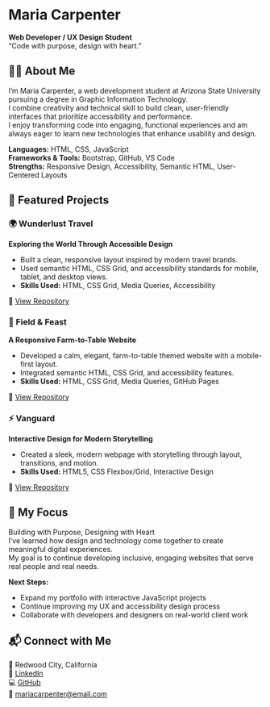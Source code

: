 # Maria Carpenter  
**Web Developer / UX Design Student**  
“Code with purpose, design with heart.”


## 👩‍💻 About Me  
I’m Maria Carpenter, a web development student at Arizona State University pursuing a degree in Graphic Information Technology.  
I combine creativity and technical skill to build clean, user-friendly interfaces that prioritize accessibility and performance.  
I enjoy transforming code into engaging, functional experiences and am always eager to learn new technologies that enhance usability and design.  

**Languages:** HTML, CSS, JavaScript  
**Frameworks & Tools:** Bootstrap, GitHub, VS Code  
**Strengths:** Responsive Design, Accessibility, Semantic HTML, User-Centered Layouts  



## 💼 Featured Projects  

### 🌍 Wunderlust Travel  
**Exploring the World Through Accessible Design**  
- Built a clean, responsive layout inspired by modern travel brands.  
- Used semantic HTML, CSS Grid, and accessibility standards for mobile, tablet, and desktop views.  
- **Skills Used:** HTML, CSS Grid, Media Queries, Accessibility  

🔗 [View Repository](https://github.com/MECarpenter/wunderlust)



### 🌾 Field & Feast  
**A Responsive Farm-to-Table Website**  
- Developed a calm, elegant, farm-to-table themed website with a mobile-first layout.  
- Integrated semantic HTML, CSS Grid, and accessibility features.  
- **Skills Used:** HTML, CSS Grid, Media Queries, GitHub Pages  

🔗 [View Repository](https://github.com/MECarpenter/field-feast)



### ⚡ Vanguard  
**Interactive Design for Modern Storytelling**  
- Created a sleek, modern webpage with storytelling through layout, transitions, and motion.  
- **Skills Used:** HTML5, CSS Flexbox/Grid, Interactive Design  

🔗 [View Repository](https://github.com/MECarpenter/vanguard)


## 🌟 My Focus  
Building with Purpose, Designing with Heart  
I’ve learned how design and technology come together to create meaningful digital experiences.  
My goal is to continue developing inclusive, engaging websites that serve real people and real needs.  

**Next Steps:**  
- Expand my portfolio with interactive JavaScript projects  
- Continue improving my UX and accessibility design process  
- Collaborate with developers and designers on real-world client work  


## 📬 Connect with Me  
📍 Redwood City, California  
🔗 [LinkedIn](https://linkedin.com/in/mariacarpenter1)  
💻 [GitHub](https://github.com/MECarpenter)  
📧 mariacarpenter@email.com  


